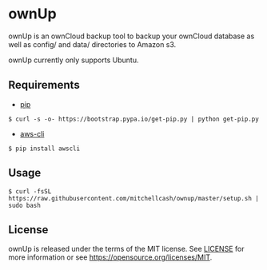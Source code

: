 ownUp
=====

ownUp is an ownCloud backup tool to backup your ownCloud database as well as config/ and data/ directories to Amazon s3.

ownUp currently only supports Ubuntu.

Requirements
------------

* [pip](https://pypi.python.org/pypi/pip)

```
$ curl -s -o- https://bootstrap.pypa.io/get-pip.py | python get-pip.py
```

* [aws-cli](https://github.com/aws/aws-cli)

```
$ pip install awscli
```

Usage
-----

```
$ curl -fsSL https://raw.githubusercontent.com/mitchellcash/ownup/master/setup.sh | sudo bash
```

License
-------

ownUp is released under the terms of the MIT license. See [LICENSE](https://github.com/mitchellcash/ownup/blob/master/LICENSE) for more information or see https://opensource.org/licenses/MIT.

